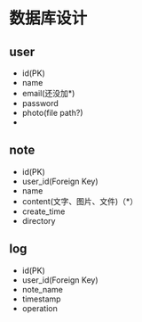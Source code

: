 # 数据库设计
## user
+ id(PK)
+ name
+ email(还没加*)
+ password
+ photo(file path?)
+ 


## note
+ id(PK)
+ user_id(Foreign Key)
+ name
+ content(文字、图片、文件)（*）
+ create_time
+ directory

## log
+ id(PK)
+ user_id(Foreign Key)
+ note_name
+ timestamp
+ operation